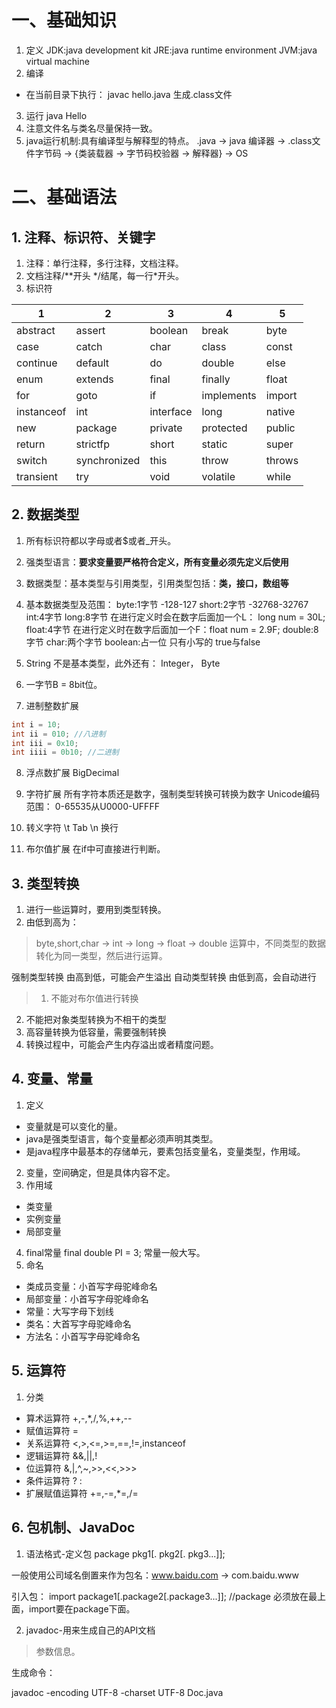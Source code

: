 # 一、基础知识
1. 定义
JDK:java development kit
JRE:java runtime environment
JVM:java virtual machine
2. 编译
- 在当前目录下执行：
javac hello.java
生成.class文件
3. 运行
java Hello
4. 注意文件名与类名尽量保持一致。
5. java运行机制:具有编译型与解释型的特点。
.java -> java 编译器 -> .class文件字节码 -> {类装载器 -> 字节码校验器 -> 解释器} -> OS

# 二、基础语法
## 1. 注释、标识符、关键字
1. 注释：单行注释，多行注释，文档注释。
2. 文档注释/**开头 */结尾，每一行\*开头。
3. 标识符

1|2|3|4|5
-|-|-|-|-
abstract|assert|boolean|break|byte
case|catch|char|class|const
continue|default|do|double|else
enum|extends|final|finally|float
for|goto|if|implements|import
instanceof|int|interface|long|native
new|package|private|protected|public
return|strictfp|short|static|super
switch|synchronized|this|throw|throws
transient|try|void|volatile|while

## 2. 数据类型

1. 所有标识符都以字母或者$或者_开头。
2. 强类型语言：**要求变量要严格符合定义，所有变量必须先定义后使用**
3. 数据类型：基本类型与引用类型，引用类型包括：**类，接口，数组等**
4. 基本数据类型及范围：
byte:1字节 -128-127
short:2字节 -32768-32767
int:4字节
long:8字节 在进行定义时会在数字后面加一个L： long num = 30L;
float:4字节 在进行定义时在数字后面加一个F：float num = 2.9F;
double:8字节
char:两个字节
boolean:占一位 只有小写的 true与false

5. String 不是基本类型，此外还有：
Integer， Byte
6. 一字节B = 8bit位。
7. 进制整数扩展
```java
int i = 10;
int ii = 010; //八进制
int iii = 0x10; 
int iiii = 0b10; //二进制
```
8. 浮点数扩展
BigDecimal
9. 字符扩展
所有字符本质还是数字，强制类型转换可转换为数字
Unicode编码范围： 0-65535从U0000-UFFFF

10. 转义字符
\t Tab
\n 换行

11. 布尔值扩展
在if中可直接进行判断。

## 3. 类型转换
1. 进行一些运算时，要用到类型转换。
2. 由低到高为：
>byte,short,char -> int -> long -> float -> double
运算中，不同类型的数据转化为同一类型，然后进行运算。

强制类型转换 由高到低，可能会产生溢出
自动类型转换 由低到高，会自动进行

>1. 不能对布尔值进行转换
2. 不能把对象类型转换为不相干的类型
3. 高容量转换为低容量，需要强制转换
4. 转换过程中，可能会产生内存溢出或者精度问题。

## 4. 变量、常量
1. 定义
- 变量就是可以变化的量。
- java是强类型语言，每个变量都必须声明其类型。
- 是java程序中最基本的存储单元，要素包括变量名，变量类型，作用域。
2. 变量，空间确定，但是具体内容不定。
3. 作用域
- 类变量
- 实例变量
- 局部变量
4. final常量
final double PI = 3;
常量一般大写。
5. 命名
- 类成员变量：小首写字母驼峰命名
- 局部变量：小首写字母驼峰命名
- 常量：大写字母下划线
- 类名：大首写字母驼峰命名
- 方法名：小首写字母驼峰命名

## 5. 运算符
1. 分类
- 算术运算符 +,-,*,/,%,++,--
- 赋值运算符 =
- 关系运算符 <,>,<=,>=,==,!=,instanceof
- 逻辑运算符 &&,||,!
- 位运算符 &,|,^,~,>>,<<,>>>
- 条件运算符 ? : 
- 扩展赋值运算符 +=,-=,*=,/=

## 6. 包机制、JavaDoc
1. 语法格式-定义包
package pkg1[. pkg2[. pkg3...]];

一般使用公司域名倒置来作为包名：www.baidu.com -> com.baidu.www

引入包：
import package1[.package2[.package3...]]; //package 必须放在最上面，import要在package下面。

2. javadoc-用来生成自己的API文档
>参数信息。

生成命令：

javadoc -encoding UTF-8 -charset UTF-8 Doc.java